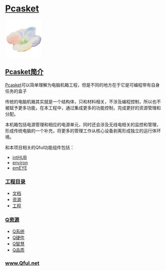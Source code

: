 ﻿# [Pcasket](https://github.com/Qful/Pcasket)

[![sites](Qful/qitas.png)](http://www.Qful.net)

## [Pcasket简介](https://github.com/Qful/Pcasket)

[Pcasket](https://github.com/Qful/Pcasket)可以简单理解为电脑机箱工程，但是不同的地方在于它是可编程带有自身任务的盒子

传统的电脑机箱其实就是一个结构体，只和材料相关，不涉及编程控制，所以也不被赋予更多功能，在本工程中，通过集成更多的功能控制，完成更好的资源管理和分配。

本机箱包括电源管理和相应的电源单元，同时还会涉及无线电相关的监控和管理，形成传统电脑的一个补充，将更多的管理工作从核心设备剥离形成独立的运行体环境。

和本项目相关的Qful功能组件包括：

* [intHUB](https://github.com/Qful/intHUB)
* [environ](https://github.com/Qful/environ)
* [emEYE](https://github.com/Qful/emEYE)


### [工程目录](https://github.com/Qful/Pcasket)

- [文档](docs/)
- [资源](src/)
- [工程](project/)

### [Q资源](https://github.com/Qful)

* [Q系统](https://github.com/OS-Q)
* [Q硬件](https://github.com/sochub)
* [Q智慧](https://github.com/tfzoo)
* [Q品质](https://github.com/qitas)

### www.Qful.net